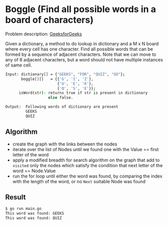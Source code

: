 # Boggle (Find all possible words in a board of characters) 

Problem description: [GeeksforGeeks](https://www.geeksforgeeks.org/boggle-find-possible-words-board-characters/amp/)

Given a dictionary, a method to do lookup in dictionary and a M x N board where every cell has one character. Find all possible words that can be formed by a sequence of adjacent characters. Note that we can move to any of 8 adjacent characters, but a word should not have multiple instances of same cell.

```bash
Input: dictionary[] = {"GEEKS", "FOR", "QUIZ", "GO"};
       boggle[][]   = {{'G', 'I', 'Z'},
                       {'U', 'E', 'K'},
                       {'Q', 'S', 'E'}};
      isWord(str): returns true if str is present in dictionary
                   else false.

Output:  Following words of dictionary are present
         GEEKS
         QUIZ
```

## Algorithm

* create the graph with the links between the nodes
* iterate over the list of Nodes until we found one with the Value == first letter of the word
* apply a modified breadth for search algorithm on the graph that add to `visited` only the nodes which satisfy the condition that next letter of the word == Node.Value
* run the for loop until either the word was found, by comparing the index with the length of the word, or no `Next` suitable Node was found

## Result

```bash
$ go run main.go 
This word was found: GEEKS
This word was found: QUIZ
```
